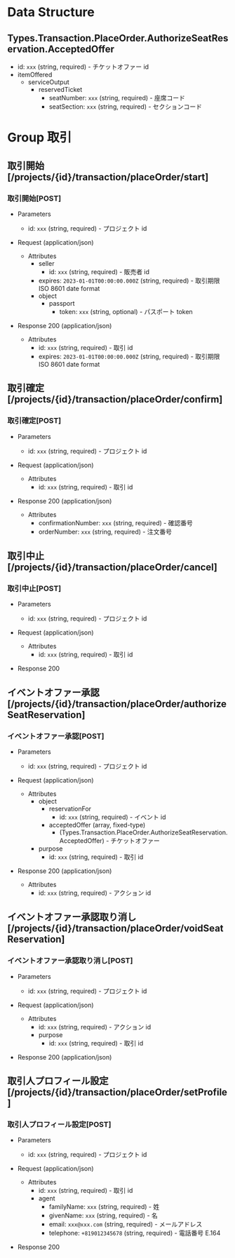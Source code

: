 # Data Structure

## Types.Transaction.PlaceOrder.AuthorizeSeatReservation.AcceptedOffer

-   id: `xxx` (string, required) - チケットオファー id
-   itemOffered
    -   serviceOutput
        -   reservedTicket
            -   seatNumber: `xxx` (string, required) - 座席コード
            -   seatSection: `xxx` (string, required) - セクションコード

# Group 取引

## 取引開始 [/projects/{id}/transaction/placeOrder/start]

### 取引開始[POST]

-   Parameters

    -   id: `xxx` (string, required) - プロジェクト id

-   Request (application/json)

    -   Attributes
        -   seller
            -   id: `xxx` (string, required) - 販売者 id
        -   expires: `2023-01-01T00:00:00.000Z` (string, required) - 取引期限 ISO 8601 date format
        -   object
            -   passport
                -   token: `xxx` (string, optional) - パスポート token

-   Response 200 (application/json)

    -   Attributes
        -   id: `xxx` (string, required) - 取引 id
        -   expires: `2023-01-01T00:00:00.000Z` (string, required) - 取引期限 ISO 8601 date format

<!-- include(../../../response/400.md) -->

## 取引確定 [/projects/{id}/transaction/placeOrder/confirm]

### 取引確定[POST]

<!-- メールテンプレート変数

| variable                 | description |
| :----------------------- | :---------- |
| order.confirmationNumber | 確認番号    |
| order.orderNumber        | 注文番号    | -->

-   Parameters

    -   id: `xxx` (string, required) - プロジェクト id

-   Request (application/json)

    -   Attributes
        -   id: `xxx` (string, required) - 取引 id
        <!-- -   email
            -   about: `xxx` (string, required) - 件名
            -   template: `| ご購入ありがとうございます。\n| 確認番号: #{order.confirmationNumber}\n| 注文番号: #{order.orderNumber}` (string, required) - 本文テンプレート PUG -->

-   Response 200 (application/json)

    -   Attributes
        -   confirmationNumber: `xxx` (string, required) - 確認番号
        -   orderNumber: `xxx` (string, required) - 注文番号

<!-- include(../../../response/400.md) -->



## 取引中止 [/projects/{id}/transaction/placeOrder/cancel]

### 取引中止[POST]

-   Parameters

    -   id: `xxx` (string, required) - プロジェクト id

-   Request (application/json)

    -   Attributes
        -   id: `xxx` (string, required) - 取引 id

-   Response 200

## イベントオファー承認 [/projects/{id}/transaction/placeOrder/authorizeSeatReservation]

### イベントオファー承認[POST]

-   Parameters

    -   id: `xxx` (string, required) - プロジェクト id

-   Request (application/json)

    -   Attributes
        -   object
            -   reservationFor
                -   id: `xxx` (string, required) - イベント id
            -   acceptedOffer (array, fixed-type)
                -   (Types.Transaction.PlaceOrder.AuthorizeSeatReservation.AcceptedOffer) - チケットオファー
        -   purpose
            -   id: `xxx` (string, required) - 取引 id

-   Response 200 (application/json)

    -   Attributes
        -   id: `xxx` (string, required) - アクション id

<!-- include(../../../response/400.md) -->

## イベントオファー承認取り消し [/projects/{id}/transaction/placeOrder/voidSeatReservation]

### イベントオファー承認取り消し[POST]

-   Parameters

    -   id: `xxx` (string, required) - プロジェクト id

-   Request (application/json)

    -   Attributes
        -   id: `xxx` (string, required) - アクション id
        -   purpose
            -   id: `xxx` (string, required) - 取引 id

-   Response 200 (application/json)

<!-- include(../../../response/400.md) -->

## 取引人プロフィール設定 [/projects/{id}/transaction/placeOrder/setProfile]

### 取引人プロフィール設定[POST]

-   Parameters

    -   id: `xxx` (string, required) - プロジェクト id

-   Request (application/json)

    -   Attributes
        -   id: `xxx` (string, required) - 取引 id
        -   agent
            -   familyName: `xxx` (string, required) - 姓
            -   givenName: `xxx` (string, required) - 名
            -   email: `xxx@xxx.com` (string, required) - メールアドレス
            -   telephone: `+819012345678` (string, required) - 電話番号 E.164

-   Response 200

<!-- include(../../../response/400.md) -->
